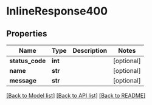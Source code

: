 # InlineResponse400

## Properties
Name | Type | Description | Notes
------------ | ------------- | ------------- | -------------
**status_code** | **int** |  | [optional] 
**name** | **str** |  | [optional] 
**message** | **str** |  | [optional] 

[[Back to Model list]](../README.md#documentation-for-models) [[Back to API list]](../README.md#documentation-for-api-endpoints) [[Back to README]](../README.md)


